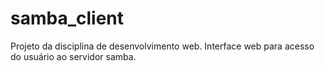 # samba_client
Projeto da disciplina de desenvolvimento web. Interface web para acesso do usuário ao servidor samba.
